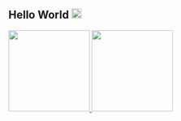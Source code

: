 ## Hello World <img src="https://github.com/TheDudeThatCode/TheDudeThatCode/blob/master/Assets/Earth.gif" height="20px">


<div>
  <a href="https://github.com/matheuscaso">
  <img height="160em" src="https://github-readme-stats.vercel.app/api?username=matheuscaso&show_icons=true&theme=dark&include_all_commits=true&count_private=true"/>
  <img height="160em" src="https://github-readme-stats.vercel.app/api/top-langs/?username=matheuscaso&layout=compact&langs_count=16&theme=dark"/>
</div>
